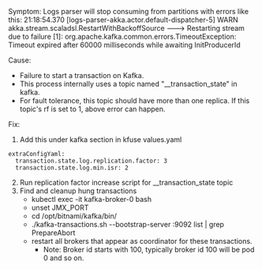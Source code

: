 Symptom:
Logs parser will stop consuming from partitions with errors like this:
21:18:54.370 [logs-parser-akka.actor.default-dispatcher-5] WARN akka.stream.scaladsl.RestartWithBackoffSource ---> Restarting stream due to failure [1]: org.apache.kafka.common.errors.TimeoutException: Timeout expired after 60000 milliseconds while awaiting InitProducerId

Cause:
- Failure to start a transaction on Kafka.
- This process internally uses a topic named "__transaction_state" in kafka.
- For fault tolerance, this topic should have more than one replica. If this topic's rf is set to 1, above error can happen.

Fix:
1) Add this under kafka section in kfuse values.yaml
```
extraConfigYaml:
  transaction.state.log.replication.factor: 3
  transaction.state.log.min.isr: 2
```
2) Run replication factor increase script for __transaction_state topic
3) Find and cleanup hung transactions
   - kubectl exec -it kafka-broker-0 bash
   - unset JMX_PORT
   - cd /opt/bitnami/kafka/bin/
   - ./kafka-transactions.sh --bootstrap-server :9092 list | grep PrepareAbort
   - restart all brokers that appear as coordinator for these transactions.
     - Note: Broker id starts with 100, typically broker id 100 will be pod 0 and so on.

